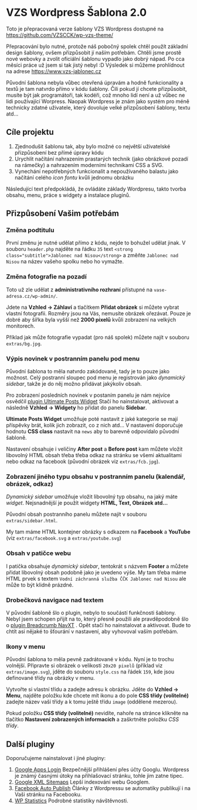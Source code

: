 # VZS Wordpress Šablona 2.0

Toto je přepracovaná verze šablony VZS Wordpress dostupné na https://github.com/VZSCCK/wp-vzs-theme/ 

Přepracování bylo nutné, protože náš pobočný spolek chtěl použít základní design šablony, ovšem přizpůsobit jí naším 
potřebám. Chtěli jsme prostě nové webovky a zvolit oficiální šablonu vypadlo jako dobrý nápad. Po cca měsíci práce 
už jsem si tak jistý nebyl :D Výsledek si můžeme prohlídnout na adrese https://www.vzs-jablonec.cz 
 
Původní šablona nebyla vůbec otevřená úpravám a hodně funkcionality a textů je tam natvrdo přímo v kódu šablony. 
Čili pokud jí chcete přizpůsobit, musíte být jak programátoři, tak kodéři, což mnoho lidí není a už vůbec ne lidi 
používající Worpress. Naopak Wordpress je znám jako systém pro méně technicky zdatné uživatele, který dovoluje 
velké přizpůsobení šablony, textu atd...

## Cíle projektu
 
1. Zjednodušit šablonu tak, aby bylo možné co největší uživatelské přizpůsobení bez přímé úpravy kódu
2. Urychlit načítání nahrazením prastarých technik (jako obrázkové pozadí na rámečky) a nahrazením moderními technikami CSS a SVG.
3. Vynechání nepotřebných funkcionalit a nepoužívaného balastu jako načítání celého *icon fontu* kvůli jednomu obrázku 

Následující text předpokládá, že ovládáte základy Wordpresu, takto tvorba obsahu, menu, práce s widgety 
a instalace pluginů. 

## Přizpůsobení Vašim potřebám

### Změna podtitulu
První změnu je nutné udělat přímo z kódu, nejde to bohužel udělat jinak. V souboru `header.php` najděte 
na řádku `35` text `<strong class="subtitle">Jablonec nad Nisou</strong>` a změňte `Jablonec nad Nisou` na název 
vašeho spolku nebo ho vymažte.

### Změna fotografie na pozadí
Toto už zle udělat z **administrativního rozhraní** přístupné na `vase-adresa.cz/wp-admin/`.
 
Jdete na **Vzhled → Záhlaví** a tlačítkem **Přidat obrázek** si můžete vybrat vlastní fotografii. Rozměry jsou na Vás, 
nemusíte obrázek ořezávat. Pouze je dobré aby šířka byla vyšší než **2000 pixelů** kvůli zobrazení na velkých monitorech.
 
Příklad jak může fotografie vypadat (pro náš spolek) můžete najít v souboru `extras/bg.jpg`.
     
### Výpis novinek v postranním panelu pod menu
Původní šablona to měla natvrdo zakódované, tady je to pouze jako možnost. Celý postranní sloupec pod menu je registrován 
jako *dynamický sidebar*, takže je do něj možno přidávat jakýkoliv obsah. 
   
Pro zobrazení posledních novinek v postaním panelu je nám nejvíce osvědčil
[plugin Ultimate Posts Widget](https://cs.wordpress.org/plugins/ultimate-posts-widget/) Stačí ho nainstalovat, aktivovat
a následně **Vzhled → Widgety** ho přidat do panelu **Sidebar**.
   
**Ultimate Posts Widget** umožňuje poté nastavit z jaké kategorie se mají příspěvky brát, kolik jich zobrazit, 
co z nich atd... V nastavení doporučuje hodnotu **CSS class** nastavit na `news` aby to barevně odpovídalo původní šabloně.

Nastavení obsahuje i veličiny **After post** a **Before post** kam můžete vložit libovolný HTML obsah 
třeba třeba odkaz na stránku se všemi aktualitami nebo odkaz na facebook (původní obrázek viz `extras/fcb.jpg`).  
     
### Zobrazení jiného typu obsahu v postranním panelu (kalendář, obrázek, odkaz)
*Dynamický sidebar* umožňuje vložit libovolný typ obsahu, na jaký máte *widget*. Nejsnadnější je použít widgety 
**HTML, Text, Obrázek atd...** 

Původní obsah postranního panelu můžete najít v souboru `extras/sidebar.html`.

My tam máme HTML kontejner obrázky s odkazem na **Facebook** a **YouTube** (viz `extras/facebook.svg` a `extras/youtube.svg`)

### Obsah v patičce webu
I patička obsahuje *dynamický sidebar*, tentokrát s názvem **Footer** a můžete přidat libovolný obsah podobně 
jako je uvedeno  výše. My tam třeba máme HTML prvek s textem `Vodní záchranná služba ČČK Jablonec nad Nisou` ale může 
to být klidně prázdné. 
  
### Drobečková navigace nad textem
V původní šabloně šlo o plugin, nebylo to součástí funkčnosti šablony. Nebyl jsem schopen přijít na to, který přesně 
použili ale pravděpodobně šlo o [plugin Breadcrumb NavXT](https://cs.wordpress.org/plugins/breadcrumb-navxt/) .
Opět stačí ho nainstalovat a aktivovat. Bude to chtít asi nějaké to šťourání v nastavení, aby vyhovoval vaším potřebám. 
 
### Ikony v menu
Původní šablona to měla pevně zadrátované v kódu. Nyní je to trochu volnější. Připravte si obrázek 
o velikosti `20x20 pixelů` (příklad viz `extras/image.svg`), jděte do souboru `style.css` na řádek `159`, 
kde jsou definované třídy na obrázky v menu.
  
Vytvořte si vlastní třídu a zadejte adresu k obrázku. Jděte do **Vzhled → Menu**, najděte položku kde chcete mít ikonu 
a do pole **CSS třídy (volitelné)** zadejte název vaší třídy a k tomu ještě třídu `image` (oddělené mezerou).

Pokud položku **CSS třídy (volitelné)** nevidíte, nahoře na stránce klikněte na tlačítko **Nastavení zobrazených 
informacích** a zaškrtněte položku *CSS třídy*. 

## Další pluginy
Doporučujeme nainstalovat i jiné pluginy:

1. [Google Apps Login](https://cs.wordpress.org/plugins/google-apps-login/) Bezpečnější přihlášení přes účty Googlu. 
Wordpress je známý časnými útoky na přihlašovací stránku, tohle jim zatne tipec.
2. [Google XML Sitemaps](https://cs.wordpress.org/plugins/google-sitemap-generator/) Lepší indexování webu Googlem.
3. [Facebook Auto Publish](https://cs.wordpress.org/plugins/facebook-auto-publish/) Články z Wordpressu se automatiky 
publikují i na Vaši stránku na Facebooku.
4. [WP Statistics](https://cs.wordpress.org/plugins/wp-statistics/) Podrobné statistiky návštěvnosti. 